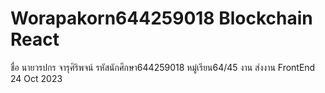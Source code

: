 # Worapakorn644259018 Blockchain React
ชื่อ นายวรปกร จารุศิริพจน์ รหัสนักศึกษา644259018 หมู่เรียน64/45
งาน ส่งงาน FrontEnd 24 Oct 2023